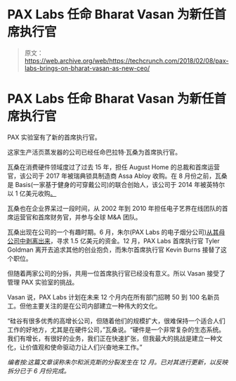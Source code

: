 # PAX Labs 任命 Bharat Vasan 为新任首席执行官 

> 原文：<https://web.archive.org/web/https://techcrunch.com/2018/02/08/pax-labs-brings-on-bharat-vasan-as-new-ceo/>

# PAX Labs 任命 Bharat Vasan 为新任首席执行官

PAX 实验室有了新的首席执行官。

这家生产活页蒸发器的公司已经任命巴拉特·瓦桑为首席执行官。

瓦桑在消费硬件领域度过了过去 15 年，担任 August Home 的总裁和首席运营官，该公司于 2017 年被瑞典锁具制造商 Assa Abloy 收购。在 8 月份之前，瓦桑是 Basis(一家基于健身的可穿戴公司)的联合创始人，该公司于 2014 年被英特尔以 1 亿美元收购[。](https://web.archive.org/web/20221209104359/https://beta.techcrunch.com/2014/03/03/basis-goes-to-intel-for-around-100m/)

瓦桑也在企业界呆过一段时间，从 2002 年到 2010 年担任电子艺界在线团队的首席运营官和首席财务官，并参与全球 M&A 团队。

瓦桑出现在公司的一个有趣时期。6 月，朱尔(PAX Labs 的电子烟分公司)[从其母公司中剥离出来](https://web.archive.org/web/20221209104359/https://www.cnbc.com/2017/12/19/juul-labs-raising-150-million-in-debt-after-spinning-out-of-pax.html)，寻求 1.5 亿美元的资金。12 月，PAX Labs 首席执行官 Tyler Goldman 离开去追求其他的创业抱负，而朱尔首席执行官 Kevin Burns 接替了这个职位。

但随着两家公司的分拆，共用一位首席执行官已经没有意义。所以 Vasan 接受了管理 PAX 实验室的挑战。

Vasan 说，PAX Labs 计划在未来 12 个月内在所有部门招聘 50 到 100 名新员工。但他主要关注的是在公司内部建立一种伟大的文化。

“硅谷有很多优秀的高增长公司，但随着他们的规模扩大，很难保持一个适合人们工作的好地方，尤其是在硬件公司，”瓦桑说。“硬件是一个非常复杂的生态系统。我们有增长，有很好的业务，我们正在快速扩张，但我最大的挑战是建立一种文化，让价值观和使命驱动力让人们兴奋地来工作。”

*编者按:这篇文章误称朱尔和派克斯的分裂发生在 12 月。已对其进行更新，以反映拆分已于 6 月份完成。*